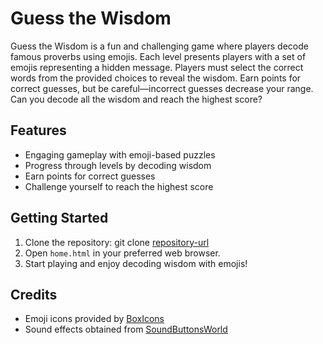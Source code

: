 # Guess the Wisdom

Guess the Wisdom is a fun and challenging game where players decode famous proverbs using emojis. Each level presents players with a set of emojis representing a hidden message. Players must select the correct words from the provided choices to reveal the wisdom. Earn points for correct guesses, but be careful—incorrect guesses decrease your range. Can you decode all the wisdom and reach the highest score?

## Features
- Engaging gameplay with emoji-based puzzles
- Progress through levels by decoding wisdom
- Earn points for correct guesses
- Challenge yourself to reach the highest score

## Getting Started
1. Clone the repository: git clone [repository-url](https://github.com/Hananedev23/Guess-the-wisdom-game.git)
2. Open `home.html` in your preferred web browser.
3. Start playing and enjoy decoding wisdom with emojis!

## Credits
- Emoji icons provided by [BoxIcons](https://boxicons.com/)
- Sound effects obtained from [SoundButtonsWorld](https://soundbuttonsworld.com/)


